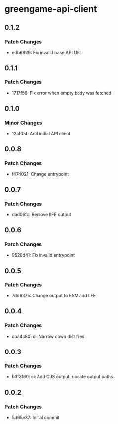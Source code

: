 # greengame-api-client

## 0.1.2

### Patch Changes

- edb6929: Fix invalid base API URL

## 0.1.1

### Patch Changes

- 1717f56: Fix error when empty body was fetched

## 0.1.0

### Minor Changes

- 12af05f: Add initial API client

## 0.0.8

### Patch Changes

- f474021: Change entrypoint

## 0.0.7

### Patch Changes

- dad06fc: Remove IIFE output

## 0.0.6

### Patch Changes

- 9528d41: Fix invalid entrypoint

## 0.0.5

### Patch Changes

- 7dd6375: Change output to ESM and IIFE

## 0.0.4

### Patch Changes

- cba4c80: ci: Narrow down dist files

## 0.0.3

### Patch Changes

- b3f3f60: ci: Add CJS output, update output paths

## 0.0.2

### Patch Changes

- 5d65e37: Initial commit
